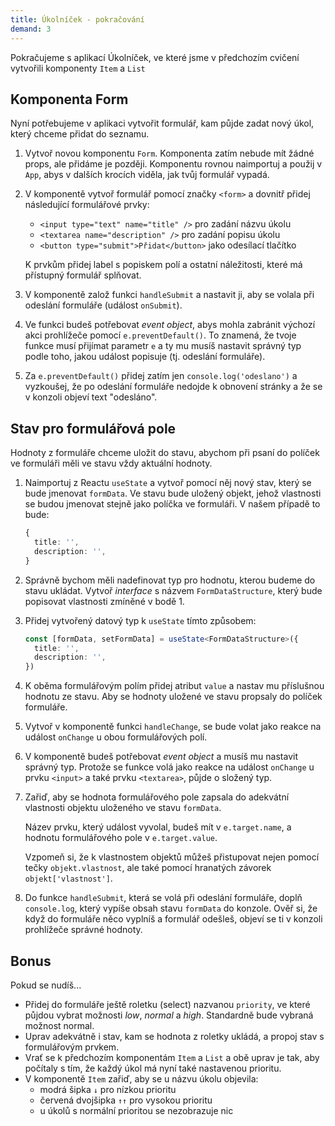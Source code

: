 ```yaml
---
title: Úkolníček - pokračování
demand: 3
---
```


Pokračujeme s aplikací Úkolníček, ve které jsme v předchozím cvičení vytvořili komponenty `Item` a `List`

## Komponenta Form

Nyní potřebujeme v aplikaci vytvořit formulář, kam půjde zadat nový úkol, který chceme přidat do seznamu.

1. Vytvoř novou komponentu `Form`. Komponenta zatím nebude mít žádné props, ale přidáme je později. Komponentu rovnou naimportuj a použij v `App`, abys v dalších krocích viděla, jak tvůj formulář vypadá.
2. V komponentě vytvoř formulář pomocí značky `<form>` a dovnitř přidej následující formulářové prvky:
   - `<input type="text" name="title" />` pro zadání názvu úkolu
   - `<textarea name="description" />` pro zadání popisu úkolu
   - `<button type="submit">Přidat</button>` jako odesílací tlačítko

   K prvkům přidej label s popiskem polí a ostatní náležitosti, které má přístupný formulář splňovat.
3. V komponentě založ funkci `handleSubmit` a nastavit ji, aby se volala při odeslání formuláře (událost `onSubmit`).
4. Ve funkci budeš potřebovat *event object*, abys mohla zabránit výchozí akci prohlížeče pomocí `e.preventDefault()`. To znamená, že tvoje funkce musí přijímat parametr `e` a ty mu musíš nastavit správný typ podle toho, jakou událost popisuje (tj. odeslání formuláře).
5. Za `e.preventDefault()` přidej zatím jen `console.log('odeslano')` a vyzkoušej, že po odeslání formuláře nedojde k obnovení stránky a že se v konzoli objeví text "odesláno".

## Stav pro formulářová pole

Hodnoty z formuláře chceme uložit do stavu, abychom při psaní do políček ve formuláři měli ve stavu vždy aktuální hodnoty.

1. Naimportuj z Reactu `useState` a vytvoř pomocí něj nový stav, který se bude jmenovat `formData`. Ve stavu bude uložený objekt, jehož vlastnosti se budou jmenovat stejně jako políčka ve formuláři. V našem případě to bude:
   ```ts
   {
     title: '',
     description: '',
   }
   ```
2. Správně bychom měli nadefinovat typ pro hodnotu, kterou budeme do stavu ukládat. Vytvoř *interface* s názvem `FormDataStructure`, který bude popisovat vlastnosti zmíněné v bodě 1.
3. Přidej vytvořený datový typ k `useState` tímto způsobem:
   ```ts
   const [formData, setFormData] = useState<FormDataStructure>({
     title: '',
     description: '',
   })
   ```
4. K oběma formulářovým polím přidej atribut `value` a nastav mu příslušnou hodnotu ze stavu. Aby se hodnoty uložené ve stavu propsaly do políček formuláře.
5. Vytvoř v komponentě funkci `handleChange`, se bude volat jako reakce na událost `onChange` u obou formulářových polí.
6. V komponentě budeš potřebovat *event object* a musíš mu nastavit správný typ. Protože se funkce volá jako reakce na událost `onChange` u prvku `<input>` a také prvku `<textarea>`, půjde o složený typ.
7. Zařiď, aby se hodnota formulářového pole zapsala do adekvátní vlastnosti objektu uloženého ve stavu `formData`.

   Název prvku, který událost vyvolal, budeš mít v `e.target.name`, a hodnotu formulářového pole v `e.target.value`.

   Vzpomeň si, že k vlastnostem objektů můžeš přistupovat nejen pomocí tečky `objekt.vlastnost`, ale také pomocí hranatých závorek `objekt['vlastnost']`.
8. Do funkce `handleSubmit`, která se volá při odeslání formuláře, doplň `console.log`, který vypíše obsah stavu `formData` do konzole. Ověř si, že když do formuláře něco vyplníš a formulář odešleš, objeví se ti v konzoli prohlížeče správné hodnoty.

## Bonus

Pokud se nudíš...

- Přidej do formuláře ještě roletku (select) nazvanou `priority`, ve které půjdou vybrat možnosti  *low*, *normal* a *high*. Standardně bude vybraná možnost normal.
- Uprav adekvátně i stav, kam se hodnota z roletky ukládá, a propoj stav s formulářovým prvkem.
- Vrať se k předchozím komponentám `Item` a `List` a obě uprav je tak, aby počítaly s tím, že každý úkol má nyní také nastavenou prioritu.
- V komponentě `Item` zařiď, aby se u názvu úkolu objevila:
  * modrá šipka `↓` pro nízkou prioritu
  * červená dvojšipka `↑↑` pro vysokou prioritu
  * u úkolů s normální prioritou se nezobrazuje nic
